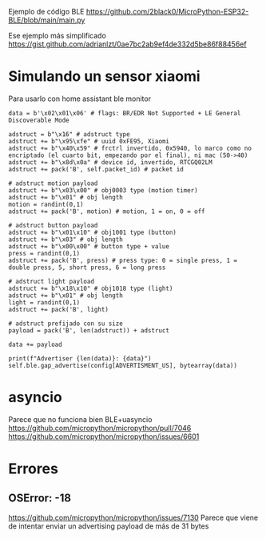 Ejemplo de código BLE
https://github.com/2black0/MicroPython-ESP32-BLE/blob/main/main.py

Ese ejemplo más simplificado
https://gist.github.com/adrianlzt/0ae7bc2ab9ef4de332d5be86f88456ef

# Simulando un sensor xiaomi
Para usarlo con home assistant ble monitor

```
data = b'\x02\x01\x06' # flags: BR/EDR Not Supported + LE General Discoverable Mode

adstruct = b"\x16" # adstruct type
adstruct += b"\x95\xfe" # uuid 0xFE95, Xiaomi
adstruct += b"\x40\x59" # frctrl invertido, 0x5940, lo marco como no encriptado (el cuarto bit, empezando por el final), ni mac (50->40)
adstruct += b"\x8d\x0a" # device id, invertido, RTCGQ02LM
adstruct += pack('B', self.packet_id) # packet id

# adstruct motion payload
adstruct += b"\x03\x00" # obj0003 type (motion timer)
adstruct += b"\x01" # obj length
motion = randint(0,1)
adstruct += pack('B', motion) # motion, 1 = on, 0 = off

# adstruct button payload
adstruct += b"\x01\x10" # obj1001 type (button)
adstruct += b"\x03" # obj length
adstruct += b"\x00\x00" # button type + value
press = randint(0,1)
adstruct += pack('B', press) # press type: 0 = single press, 1 = double press, 5, short press, 6 = long press

# adstruct light payload
adstruct += b"\x18\x10" # obj1018 type (light)
adstruct += b"\x01" # obj length
light = randint(0,1)
adstruct += pack('B', light)

# adstruct prefijado con su size
payload = pack('B', len(adstruct)) + adstruct

data += payload

print(f"Advertiser {len(data)}: {data}")
self.ble.gap_advertise(config[ADVERTISMENT_US], bytearray(data))
```





# asyncio
Parece que no funciona bien BLE+uasyncio
https://github.com/micropython/micropython/pull/7046
https://github.com/micropython/micropython/issues/6601


# Errores

## OSError: -18
https://github.com/micropython/micropython/issues/7130
Parece que viene de intentar enviar un advertising payload de más de 31 bytes

